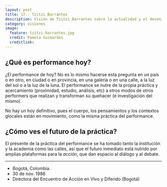 ```yaml
---
layout: post
title: 17.- Tzitzi Barrantes
description: Visión de Tzitzi Barrantes sobre la actualidad y el devenir de la performance.
category: visiones
image:
  feature: tzitzi-barrantes.jpg
  credit: Pamela Guimarães
  creditlink:
---
```


## ¿Qué es performance hoy?

¿El performance de hoy? No es lo mismo hacerse esta pregunta en un país o en otro, en ciudad o en provincia, en una galería o en una calle, a la luz del sol o a la luz de la luna. El performance se nutre de la propia práctica y acercamiento (proximidad, estudio, análisis, etc) a otros modos de otros performers que realizan y transforman su quehacer (e investigación del mismo).

No hay un hoy definitivo, pues el cuerpo, los pensamientos y los contextos glocales están en movimiento, como la misma práctica del performance.

## ¿Cómo ves el futuro de la práctica?

El presente de la práctica del performance se ha tomado tanto la institución y la academia como las calles, así que el futuro inmediato está nutrido por amplias plataformas para la _acción_, que dan espacio al diálogo y al debate.

---

<ul class="fa-ul">
  <li><i class="fa-li fa fa-globe"></i>Bogotá, Colombia.</li>
  <li><i class="fa-li fa fa-birthday-cake"></i>30 de nov. 1986</li>
  <li><i class="fa-li fa fa-briefcase"></i>Directora del Encuentro de Acción en Vivo y Diferido (Bogotá)
</li>
</ul>
